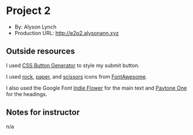 
# Project 2
+ By: Alyson Lynch
+ Production URL: <http://e2p2.alysonann.xyz>

## Outside resources

I used [CSS Button Generator](https://www.bestcssbuttongenerator.com) to style my submit button.

I used [rock](https://fontawesome.com/icons/hand-rock?style=solid), [paper](https://fontawesome.com/icons/hand-paper?style=solid), and [scissors](https://fontawesome.com/icons/hand-scissors?style=solid) icons from [FontAwesome](https://fontawesome.com).

I also used the Google Font [Indie Flower](https://fonts.google.com/specimen/Indie+Flower?selection.family=Indie+Flower) for the main text and [Paytone One](https://fonts.google.com/specimen/Paytone+One?selection.family=Paytone+One&query=paytone&preview.text=Project%202&preview.text_type=custom) for the headings.

## Notes for instructor

n/a